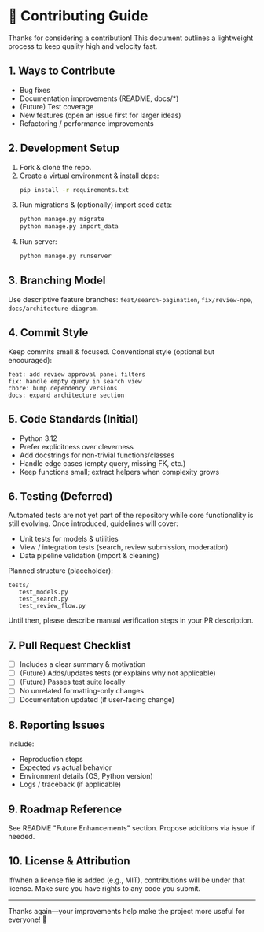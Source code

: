 # 🤝 Contributing Guide

Thanks for considering a contribution! This document outlines a lightweight process to keep quality high and velocity fast.

## 1. Ways to Contribute
- Bug fixes
- Documentation improvements (README, docs/*)
- (Future) Test coverage
- New features (open an issue first for larger ideas)
- Refactoring / performance improvements

## 2. Development Setup
1. Fork & clone the repo.
2. Create a virtual environment & install deps:
   ```sh
   pip install -r requirements.txt
   ```
3. Run migrations & (optionally) import seed data:
   ```sh
   python manage.py migrate
   python manage.py import_data
   ```
4. Run server:
   ```sh
   python manage.py runserver
   ```

## 3. Branching Model
Use descriptive feature branches: `feat/search-pagination`, `fix/review-npe`, `docs/architecture-diagram`.

## 4. Commit Style
Keep commits small & focused. Conventional style (optional but encouraged):
```
feat: add review approval panel filters
fix: handle empty query in search view
chore: bump dependency versions
docs: expand architecture section
```

## 5. Code Standards (Initial)
- Python 3.12
- Prefer explicitness over cleverness
- Add docstrings for non-trivial functions/classes
- Handle edge cases (empty query, missing FK, etc.)
- Keep functions small; extract helpers when complexity grows

## 6. Testing (Deferred)
Automated tests are not yet part of the repository while core functionality is still evolving. Once introduced, guidelines will cover:
- Unit tests for models & utilities
- View / integration tests (search, review submission, moderation)
- Data pipeline validation (import & cleaning)

Planned structure (placeholder):
```
tests/
   test_models.py
   test_search.py
   test_review_flow.py
```

Until then, please describe manual verification steps in your PR description.

## 7. Pull Request Checklist
- [ ] Includes a clear summary & motivation
- [ ] (Future) Adds/updates tests (or explains why not applicable)
- [ ] (Future) Passes test suite locally
- [ ] No unrelated formatting-only changes
- [ ] Documentation updated (if user-facing change)

## 8. Reporting Issues
Include:
- Reproduction steps
- Expected vs actual behavior
- Environment details (OS, Python version)
- Logs / traceback (if applicable)

## 9. Roadmap Reference
See README "Future Enhancements" section. Propose additions via issue if needed.

## 10. License & Attribution
If/when a license file is added (e.g., MIT), contributions will be under that license. Make sure you have rights to any code you submit.

---
Thanks again—your improvements help make the project more useful for everyone! 🚀
